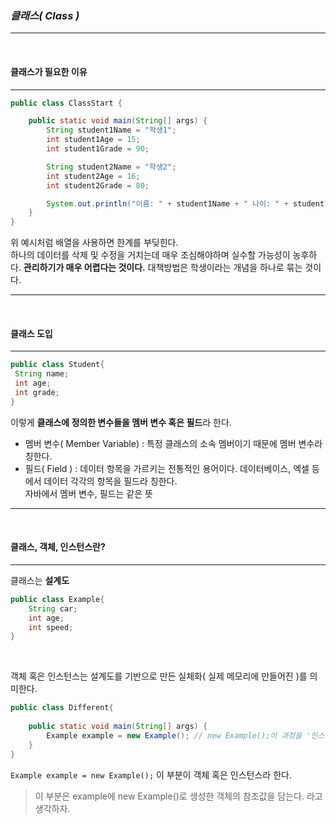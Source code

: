 ### _클래스( Class )_
* * *
<br>

#### **클래스가 필요한 이유**
* * *

``` java
public class ClassStart {

    public static void main(String[] args) {
        String student1Name = "학생1";
        int student1Age = 15;
        int student1Grade = 90;

        String student2Name = "학생2";
        int student2Age = 16;
        int student2Grade = 80;

        System.out.println("이름: " + student1Name + " 나이: " + student1Age + " 성적: " + student1Grade);
    }
}
```
위 예시처럼 배열을 사용하면 한계를 부딪힌다.<br>하나의 데이터를 삭제 및 수정을 거치는데 매우 조심해야하며 실수할 가능성이 농후하다.
**관리하기가 매우 어렵다는 것이다.** 대책방법은 학생이라는 개념을 하나로 묶는 것이다.
* * *
<br>

#### **클래스 도입**
* * *

```java
public class Student{
 String name;
 int age;
 int grade;
}
```
이렇게 **클래스에 정의한 변수들을 멤버 변수 혹은 필드**라 한다.
* 멤버 변수( Member Variable) : 특정 클래스의 소속 멤버이기 때문에 멤버 변수라 칭한다.
* 필드( Field ) : 데이터 항목을 가르키는 전통적인 용어이다. 데이터베이스, 엑셀 등에서 데이터 각각의 항목을 필드라 칭한다.
    <br> 자바에서 멤버 변수, 필드는 같은 뜻
*  *  *
<br>

#### **클래스, 객체, 인스턴스란?**
*  *  *

클래스는 **설계도**
```java
public class Example{
    String car;
    int age;
    int speed;
}
```
<br>

객체 혹은 인스턴스는 설계도를 기반으로 만든 실체화( 실제 메모리에 만들어진 )를 의미한다.
```java
public class Different{
    
    public static void main(String[] args) {
        Example example = new Example(); // new Example();이 과정을 '인스턴스화'라 한다.
    }
}
```
`Example example = new Example();` 이 부분이 객체 혹은 인스턴스라 한다.
> 이 부분은 example에 new Example()로 생성한 객체의 참조값을 담는다. 라고 생각하자.
